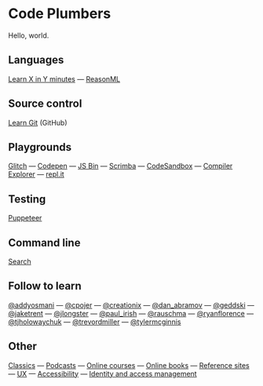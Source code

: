 # Code Plumbers

Hello, world.

## Languages

[Learn X in Y minutes](https://learnxinyminutes.com/) — [ReasonML](reasonml)

## Source control

[Learn Git](https://try.github.io/) (GitHub)

## Playgrounds

[Glitch](https://glitch.com/) — [Codepen](https://codepen.io/) — [JS Bin](https://jsbin.com/) —
[Scrimba](https://scrimba.com/) — [CodeSandbox](https://codesandbox.io/) — [Compiler Explorer](https://rust.godbolt.org/) — [repl.it](https://repl.it/)

## Testing

[Puppeteer](puppeteer)

## Command line

[Search](cli-search)

## Follow to learn

[@addyosmani](https://twitter.com/addyosmani) —
[@cpojer](https://twitter.com/cpojer) —
[@creationix](https://twitter.com/creationix) —
[@dan_abramov](https://twitter.com/dan_abramov) —
[@geddski](https://twitter.com/geddski) —
[@jaketrent](https://twitter.com/jaketrent) —
[@jlongster](https://twitter.com/jlongster) —
[@paul_irish](https://twitter.com/paul_irish) —
[@rauschma](https://twitter.com/rauschma) —
[@ryanflorence](https://twitter.com/ryanflorence) —
[@tjholowaychuk](https://twitter.com/tjholowaychuk) —
[@trevordmiller](https://twitter.com/trevordmiller) —
[@tylermcginnis](https://twitter.com/tylermcginnis)

## Other

[Classics](classics) — [Podcasts](podcasts) — [Online courses](online-courses) —
[Online books](online-books) — [Reference sites](reference-sites) — [UX](ux) —
[Accessibility](a11y) — [Identity and access management](iam)
